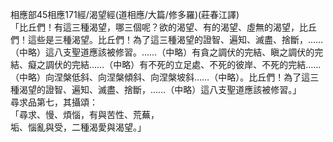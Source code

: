 相應部45相應171經/渴望經(道相應/大篇/修多羅)(莊春江譯)  
「比丘們！有這三種渴望，哪三個呢？欲的渴望、有的渴望、虛無的渴望，比丘們！這些是三種渴望。比丘們！為了這三種渴望的證智、遍知、滅盡、捨斷，……（中略）這八支聖道應該被修習。……（中略）有貪之調伏的完結、瞋之調伏的完結、癡之調伏的完結……（中略）有不死的立足處、不死的彼岸、不死的完結……（中略）向涅槃低斜、向涅槃傾斜、向涅槃坡斜……（中略）。比丘們！為了這三種渴望的證智、遍知、滅盡、捨斷，……（中略）這八支聖道應該被修習。」  
尋求品第七，其攝頌：  
「尋求、慢、煩惱，有與苦性、荒蕪，  
垢、惱亂與受，二種渴愛與渴望。」  
  
  
